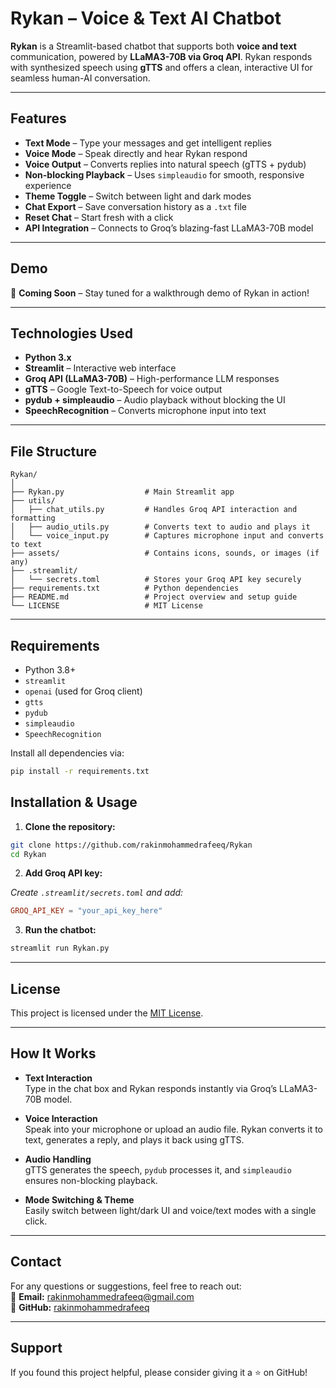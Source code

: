 # Rykan – Voice & Text AI Chatbot

**Rykan** is a Streamlit-based chatbot that supports both **voice and text** communication, powered by **LLaMA3-70B via Groq API**. Rykan responds with synthesized speech using **gTTS** and offers a clean, interactive UI for seamless human-AI conversation.

---

## Features

- **Text Mode** – Type your messages and get intelligent replies
- **Voice Mode** – Speak directly and hear Rykan respond
- **Voice Output** – Converts replies into natural speech (gTTS + pydub)
- **Non-blocking Playback** – Uses `simpleaudio` for smooth, responsive experience
- **Theme Toggle** – Switch between light and dark modes
- **Chat Export** – Save conversation history as a `.txt` file
- **Reset Chat** – Start fresh with a click
- **API Integration** – Connects to Groq’s blazing-fast LLaMA3-70B model

---

## Demo

🎥 **Coming Soon** – Stay tuned for a walkthrough demo of Rykan in action!

---

## Technologies Used

- **Python 3.x**
- **Streamlit** – Interactive web interface
- **Groq API (LLaMA3-70B)** – High-performance LLM responses
- **gTTS** – Google Text-to-Speech for voice output
- **pydub + simpleaudio** – Audio playback without blocking the UI
- **SpeechRecognition** – Converts microphone input into text

---

## File Structure

```
Rykan/
│
├── Rykan.py                  # Main Streamlit app
├── utils/
│   ├── chat_utils.py         # Handles Groq API interaction and formatting
│   ├── audio_utils.py        # Converts text to audio and plays it
│   └── voice_input.py        # Captures microphone input and converts to text
├── assets/                   # Contains icons, sounds, or images (if any)
├── .streamlit/
│   └── secrets.toml          # Stores your Groq API key securely
├── requirements.txt          # Python dependencies
├── README.md                 # Project overview and setup guide
└── LICENSE                   # MIT License
```

---

## Requirements

- Python 3.8+
- `streamlit`
- `openai` (used for Groq client)
- `gtts`
- `pydub`
- `simpleaudio`
- `SpeechRecognition`

Install all dependencies via:

```bash
pip install -r requirements.txt
```

## Installation & Usage

1. **Clone the repository:**

```bash
git clone https://github.com/rakinmohammedrafeeq/Rykan
cd Rykan
```

2. **Add Groq API key:**

*Create `.streamlit/secrets.toml` and add:*

```toml
GROQ_API_KEY = "your_api_key_here"
```

3. **Run the chatbot:**

```bash
streamlit run Rykan.py
```

---

## License

This project is licensed under the [MIT License](LICENSE).

---

## How It Works

- **Text Interaction**  
  Type in the chat box and Rykan responds instantly via Groq’s LLaMA3-70B model.

- **Voice Interaction**  
  Speak into your microphone or upload an audio file. Rykan converts it to text, generates a reply, and plays it back using gTTS.

- **Audio Handling**  
  gTTS generates the speech, `pydub` processes it, and `simpleaudio` ensures non-blocking playback.

- **Mode Switching & Theme**  
  Easily switch between light/dark UI and voice/text modes with a single click.

---

## Contact  

For any questions or suggestions, feel free to reach out:  
📧 **Email:** rakinmohammedrafeeq@gmail.com  
🔗 **GitHub:** [rakinmohammedrafeeq](https://github.com/rakinmohammedrafeeq)

---

## Support

If you found this project helpful, please consider giving it a ⭐ on GitHub!
